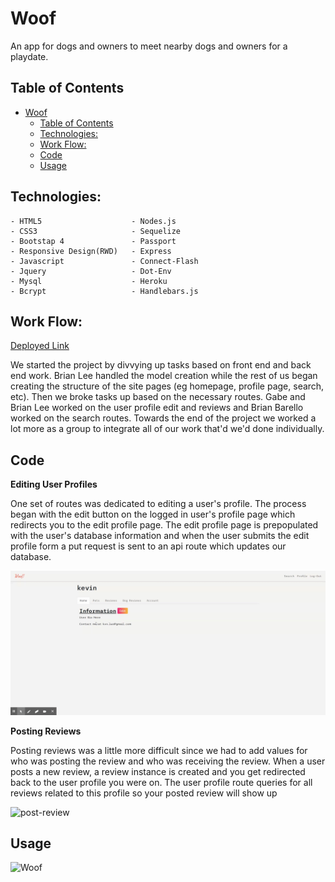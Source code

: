 # Woof

An app for dogs and owners to meet nearby dogs and owners for a playdate. 

## Table of Contents
- [Woof](#woof)
  - [Table of Contents](#table-of-contents)
  - [Technologies:](#technologies)
  - [Work Flow:](#work-flow)
  - [Code](#code)
  - [Usage](#usage)

## Technologies:

```
- HTML5                    - Nodes.js            
- CSS3                     - Sequelize
- Bootstap 4               - Passport
- Responsive Design(RWD)   - Express
- Javascript               - Connect-Flash
- Jquery                   - Dot-Env
- Mysql                    - Heroku
- Bcrypt                   - Handlebars.js
```

## Work Flow:

[Deployed Link](https://woof-23.herokuapp.com/)

We started the project by divvying up tasks based on front end and back end work. Brian Lee handled the model creation while the rest of us began creating the structure of the site pages (eg homepage, profile page, search, etc). Then we broke tasks up based on the necessary routes. Gabe and Brian Lee worked on the user profile edit and reviews and Brian Barello worked on the search routes. Towards the end of the project we worked a lot more as a group to integrate all of our work that'd we'd done individually.

## Code

**Editing User Profiles**

One set of routes was dedicated to editing a user's profile. The process began with the edit button on the logged in user's profile page which redirects you to the edit profile page. The edit profile page is prepopulated with the user's database information and when the user submits the edit profile form a put request is sent to an api route which updates our database. 

![edit-profile](./public/assets/gifs/edit_profile.gif)

**Posting Reviews**

Posting reviews was a little more difficult since we had to add values for who was posting the review and who was receiving the review. When a user posts a new review, a review instance is created and you get redirected back to the user profile you were on. The user profile route queries for all reviews related to this profile so your posted review will show up

![post-review](./public/assets/gifs/dog-review.gif)


## Usage

![Woof](https://user-images.githubusercontent.com/13710183/97793210-1376b580-1ba6-11eb-9831-4e399ca5a426.png)


